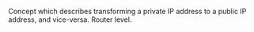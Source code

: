 Concept which describes transforming a private IP address to a public IP address, and vice-versa. Router level.